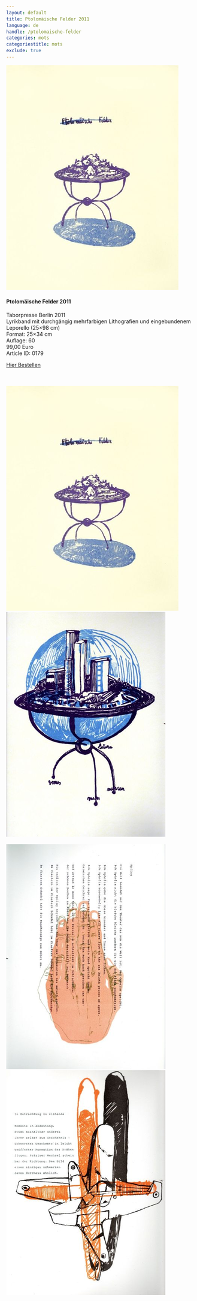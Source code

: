 ```yaml
---
layout: default
title: Ptolomäische Felder 2011
language: de
handle: /ptolomaische-felder
categories: mots
categoriestitle: mots
exclude: true
---
```


<a rel="lightbox" data-lightbox="example-1" href="/images/ptolomaische-felder-cover.jpg" title="Ptolomäische Felder Cover"><img src="/images/ptolomaische-felder-cover.jpg" alt="Ptolomäische Felder Cover" class="img-left"></a>
#### Ptolomäische Felder 2011  
Taborpresse Berlin 2011  
Lyrikband mit durchgängig mehrfarbigen Lithografien und eingebundenem Leporello (25×98 cm)  
Format: 25×34 cm  
Auflage: 60  
99,00 Euro  
Article ID: 0179  

<a href="http://shop.taborpresse.de/produkt/frederique-loutz-ernesto-castillo-text-ptolomaeische-felder-2/" target="_blank">Hier Bestellen</a> 

<br style="clear:both" />
<br style="clear:both" />
<a rel="lightbox" data-lightbox="example-1" href="/images/ptolomaische-felder-cover.jpg" title="Ptolomäische Felder Cover"><img src="/images/ptolomaische-felder-cover.jpg" alt="Ptolomäische Felder Cover" class="img-left2"></a>
<a rel="lightbox" data-lightbox="example-1" href="/images/ptolomaeische-felder-002.jpg" title="Ptolomäische Felder Rücken"><img src="/images/ptolomaeische-felder-002.jpg" alt="Ptolomäische Felder Rücken" class="img-right2"></a>
<br style="clear:both" />
<br style="clear:both" />
<a rel="lightbox" data-lightbox="example-1" href="/images/ptolomaeische-felder-004.jpg" title="Ptolomäische Felder Epilog"><img src="/images/ptolomaeische-felder-004.jpg" alt="Ptolomäische Felder Epilog" class="img-left2"></a>
<a rel="lightbox" data-lightbox="example-1" href="/images/ptolomaeische-felder-006.jpg" title="Ptolomäische Felder In Betrachtung"><img src="/images/ptolomaeische-felder-006.jpg" alt="Ptolomäische Felder In Betrachtung" class="img-right2"></a>
<br style="clear:both" />
<br style="clear:both" />
